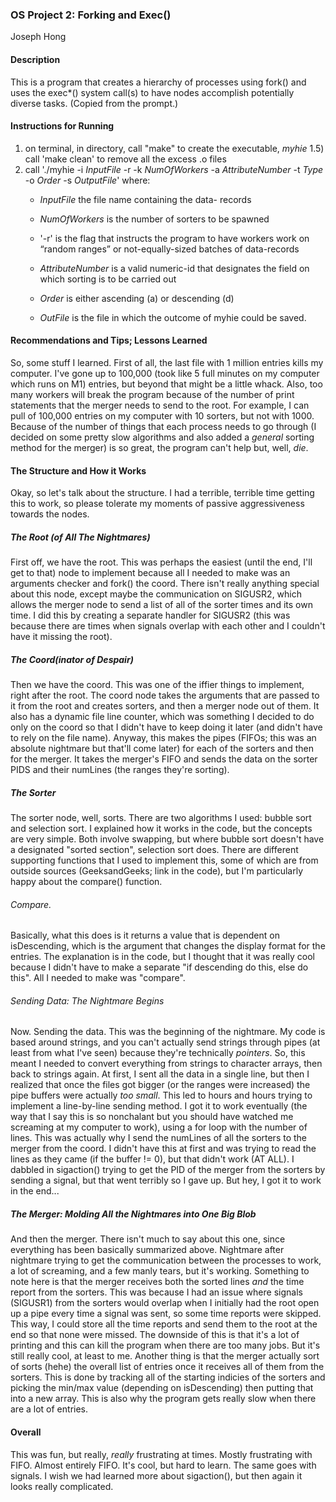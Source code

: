 ### OS Project 2: Forking and Exec()
Joseph Hong

#### Description
This is a program that creates a hierarchy of processes using fork() and uses the exec*() system call(s) to have nodes accomplish potentially diverse tasks. (Copied from the prompt.)

#### Instructions for Running
1) on terminal, in directory, call "make" to create the executable, *myhie*
1.5) call 'make clean' to remove all the excess .o files
2) call './myhie -i *InputFile* -r -k *NumOfWorkers* -a *AttributeNumber* -t *Type* -o *Order* -s *OutputFile*' where:
    - *InputFile* the file name containing the data- records

    - *NumOfWorkers* is the number of sorters to be spawned

    - '-r' is the flag that instructs the program to have workers work on “random ranges” or not-equally-sized batches of data-records

    - *AttributeNumber* is a valid numeric-id that designates the field on which sorting is to be carried out
    
    - *Order* is either ascending (a) or descending (d)
    
    - *OutFile* is the file in which the outcome of myhie could be saved.

#### Recommendations and Tips; Lessons Learned
So, some stuff I learned.
First of all, the last file with 1 million entries kills my computer. I've gone up to 100,000 (took like 5 full minutes on my computer which runs on M1) entries, but beyond that might be a little whack.
Also, too many workers will break the program because of the number of print statements that the merger needs to send to the root. For example, I can pull of 100,000 entries on my computer with 10 sorters, but not with 1000. Because of the number of things that each process needs to go through (I decided on some pretty slow algorithms and also added a *general* sorting method for the merger) is so great, the program can't help but, well, *die*.

#### The Structure and How it Works
Okay, so let's talk about the structure. I had a terrible, terrible time getting this to work, so please tolerate my moments of passive aggressiveness towards the nodes.

##### The Root (of All The Nightmares)
First off, we have the root. This was perhaps the easiest (until the end, I'll get to that) node to implement because all I needed to make was an arguments checker and fork() the coord. There isn't really anything special about this node, except maybe the communication on SIGUSR2, which allows the merger node to send a list of all of the sorter times and its own time. I did this by creating a separate handler for SIGUSR2 (this was because there are times when signals overlap with each other and I couldn't have it missing the root).

##### The Coord(inator of Despair)
Then we have the coord. This was one of the iffier things to implement, right after the root. The coord node takes the arguments that are passed to it from the root and creates sorters, and then a merger node out of them. It also has a dynamic file line counter, which was something I decided to do only on the coord so that I didn't have to keep doing it later (and didn't have to rely on the file name). Anyway, this makes the pipes (FIFOs; this was an absolute nightmare but that'll come later) for each of the sorters and then for the merger. It takes the merger's FIFO and sends the data on the sorter PIDS and their numLines (the ranges they're sorting).

##### The Sorter
The sorter node, well, sorts. There are two algorithms I used: bubble sort and selection sort. I explained how it works in the code, but the concepts are very simple. Both involve swapping, but where bubble sort doesn't have a designated "sorted section", selection sort does. There are different supporting functions that I used to implement this, some of which are from outside sources (GeeksandGeeks; link in the code), but I'm particularly happy about the compare() function.
###### Compare.
Basically, what this does is it returns a value that is dependent on isDescending, which is the argument that changes the display format for the entries. The explanation is in the code, but I thought that it was really cool because I didn't have to make a separate "if descending do this, else do this". All I needed to make was "compare".
###### Sending Data: The Nightmare Begins
Now. Sending the data. This was the beginning of the nightmare. My code is based around strings, and you can't actually send strings through pipes (at least from what I've seen) because they're technically *pointers*. So, this meant I needed to convert everything from strings to character arrays, then back to strings again. At first, I sent all the data in a single line, but then I realized that once the files got bigger (or the ranges were increased) the pipe buffers were actually *too small*. This led to hours and hours trying to implement a line-by-line sending method.
I got it to work eventually (the way that I say this is so nonchalant but you should have watched me screaming at my computer to work), using a for loop with the number of lines. This was actually why I send the numLines of all the sorters to the merger from the coord. I didn't have this at first and was trying to read the lines as they came (if the buffer != 0), but that didn't work (AT ALL). I dabbled in sigaction() trying to get the PID of the merger from the sorters by sending a signal, but that went terribly so I gave up. But hey, I got it to work in the end... 

##### The Merger: Molding All the Nightmares into One Big Blob
And then the merger. There isn't much to say about this one, since everything has been basically summarized above. Nightmare after nightmare trying to get the communication between the processes to work, a lot of screaming, and a few manly tears, but it's working. Something to note here is that the merger receives both the sorted lines *and* the time report from the sorters. This was because I had an issue where signals (SIGUSR1) from the sorters would overlap when I initially had the root open up a pipe every time a signal was sent, so some time reports were skipped. This way, I could store all the time reports and send them to the root at the end so that none were missed. The downside of this is that it's a lot of printing and this can kill the program when there are too many jobs. But it's still really cool, at least to me.
Another thing is that the merger actually sort of sorts (hehe) the overall list of entries once it receives all of them from the sorters. This is done by tracking all of the starting indicies of the sorters and picking the min/max value (depending on isDescending) then putting that into a new array. This is also why the program gets really slow when there are a lot of entries.

#### Overall
This was fun, but really, *really* frustrating at times. Mostly frustrating with FIFO. Almost entirely FIFO. It's cool, but hard to learn. The same goes with signals. I wish we had learned more about sigaction(), but then again it looks really complicated.